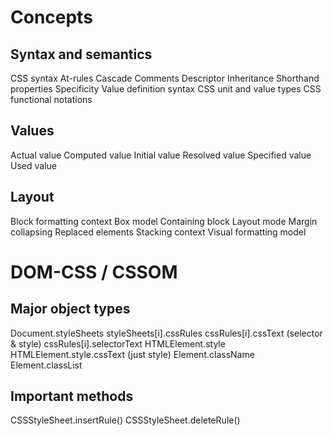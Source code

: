 # Concepts
## Syntax and semantics
CSS syntax
At-rules
Cascade
Comments
Descriptor
Inheritance
Shorthand properties
Specificity
Value definition syntax
CSS unit and value types
CSS functional notations
## Values
Actual value
Computed value
Initial value
Resolved value
Specified value
Used value
## Layout
Block formatting context
Box model
Containing block
Layout mode
Margin collapsing
Replaced elements
Stacking context
Visual formatting model
# DOM-CSS / CSSOM
## Major object types
Document.styleSheets
styleSheets[i].cssRules
cssRules[i].cssText (selector & style)
cssRules[i].selectorText
HTMLElement.style
HTMLElement.style.cssText (just style)
Element.className
Element.classList
## Important methods
CSSStyleSheet.insertRule()
CSSStyleSheet.deleteRule()

